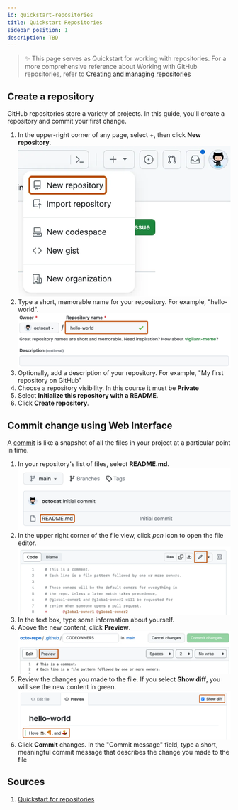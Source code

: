 ```yaml
---
id: quickstart-repositories
title: Quickstart Repositories
sidebar_position: 1
description: TBD
---
```


> :sparkles: This page serves as Quickstart for working with repositories. For a more comprehensive reference about Working with GitHub repositories, refer to [Creating and managing repositories](https://docs.github.com/en/repositories/creating-and-managing-repositories)

## Create a repository

GitHub repositories store a variety of projects. In this guide, you'll create a repository and commit your first change.

1. In the upper-right corner of any page, select \+, then click **New repository**.
    ![Screenshot of the icon for creating a new repository from the \+ on the upper-right corner of any page.](../../static/img/tutorials/github/repo-create-global-nav-update.png)
2. Type a short, memorable name for your repository. For example, "hello-world".
   ![Screenshot of the first step in creating a GitHub repository. The "Repository name" field contains the text "hello-world" and is outlined in dark orange.](../../static/img/tutorials/github/create-repository-name.png)
3. Optionally, add a description of your repository. For example, "My first repository on GitHub"
4. Choose a repository visibility. In this course it must be **Private**
5. Select **Initialize this repository with a README**.
6. Click **Create repository**.

## Commit change using Web Interface

A [commit](https://docs.github.com/en/get-started/learning-about-github/github-glossary#commit) is like a snapshot of all the files in your project at a particular point in time.

1. In your repository's list of files, select **README.md**.
   ![Screenshot of a list of files in a repository. A file name, "README.md", is highlighted with an orange outline.](../../static/img/tutorials/github/create-commit-open-readme.png)
2. In the upper right corner of the file view, click _pen_ icon to open the file editor.
    ![Screenshot of the "cCode" view.](../../static/img/tutorials/github/edit-file-edit-button.png)
3. In the text box, type some information about yourself.
4. Above the new content, click **Preview**.
    ![Screenshot of the "Preview" view for a file. A checkbox labeled "Show diff" is selected, and an addition to the file is indicated by a green line marker. Both are outlined in orange.](../../static/img/tutorials/github/edit-readme-preview-changes.png)
5. Review the changes you made to the file. If you select **Show diff**, you will see the new content in green.
    ![Screenshot of the completed work.](../../static/img/tutorials/github/create-commit-review.png)
6. Click **Commit** changes. In the "Commit message" field, type a short, meaningful commit message that describes the change you made to the file

## Sources

1. [Quickstart for repositories](https://docs.github.com/en/repositories/creating-and-managing-repositories/quickstart-for-repositories)
